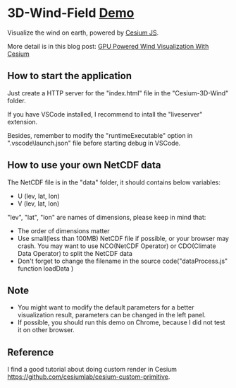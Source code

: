 # 3D-Wind-Field [Demo](https://raymanng.github.io/3D-Wind-Field/demo/)
Visualize the wind on earth, powered by [Cesium JS](https://github.com/AnalyticalGraphicsInc/cesium).

More detail is in this blog post: [GPU Powered Wind Visualization With Cesium](https://cesium.com/blog/2019/04/29/gpu-powered-wind/)

## How to start the application
Just create a HTTP server for the "index.html" file in the "Cesium-3D-Wind" folder.

If you have VSCode installed, I recommend to intall the "liveserver" extension. 

Besides, remember to modify the "runtimeExecutable" option in ".vscode\launch.json" file before 
starting debug in VSCode.

## How to use your own NetCDF data
The NetCDF file is in the "data" folder, it should contains below variables:
- U (lev, lat, lon)
- V (lev, lat, lon)

"lev", "lat", "lon" are names of dimensions, please keep in mind that:
- The order of dimensions matter
- Use small(less than 100MB) NetCDF file if possible, or your browser may crash. You may want to use NCO(NetCDF Operator) or CDO(Climate Data Operator) to split the NetCDF data
- Don't forget to change the filename in the source code("dataProcess.js" function loadData )

## Note
- You might want to modify the default parameters for a better visualization result, parameters can be changed in the left panel.
- If possible, you should run this demo on Chrome, because I did not test it on other browser.

## Reference
I find a good tutorial about doing custom render in Cesium https://github.com/cesiumlab/cesium-custom-primitive.
